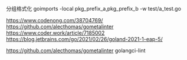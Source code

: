 分组格式化
goimports -local pkg_prefix_a,pkg_prefix_b -w test/a_test.go

https://www.codenong.com/38704769/
https://github.com/alecthomas/gometalinter
https://www.coder.work/article/7185002
https://blog.jetbrains.com/go/2021/02/26/goland-2021-1-eap-5/

https://github.com/alecthomas/gometalinter golangci-lint
